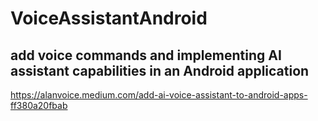 # VoiceAssistantAndroid
## add voice commands and implementing AI assistant capabilities in an Android application
https://alanvoice.medium.com/add-ai-voice-assistant-to-android-apps-ff380a20fbab
